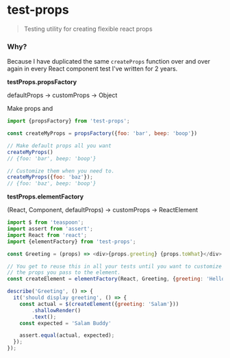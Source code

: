 # test-props

> Testing utility for creating flexible react props

### Why?

Because I have duplicated the same `createProps` function over and over again in every React component
test I've written for 2 years.

**testProps.propsFactory**

defaultProps -> customProps -> Object

Make props and

```js
import {propsFactory} from 'test-props';

const createMyProps = propsFactory({foo: 'bar', beep: 'boop'})

// Make default props all you want
createMyProps()
// {foo: 'bar', beep: 'boop'}

// Customize them when you need to.
createMyProps({foo: 'baz'});
// {foo: 'baz', beep: 'boop'}
```

**testProps.elementFactory**

(React, Component, defaultProps) -> customProps -> ReactElement

```js
import $ from 'teaspoon';
import assert from 'assert';
import React from 'react';
import {elementFactory} from 'test-props';

const Greeting = (props) => <div>{props.greeting} {props.toWhat}</div>

// You get to reuse this in all your tests until you want to customize
// the props you pass to the element.
const createElement = elementFactory(React, Greeting, {greeting: 'Hello', toWhat: 'Buddy'});

describe('Greeting', () => {
  it('should display greeting', () => {
    const actual = $(createElement({greeting: 'Salam'}))
        .shallowRender()
        .text();
    const expected = 'Salam Buddy'

    assert.equal(actual, expected);
  });
});
```
